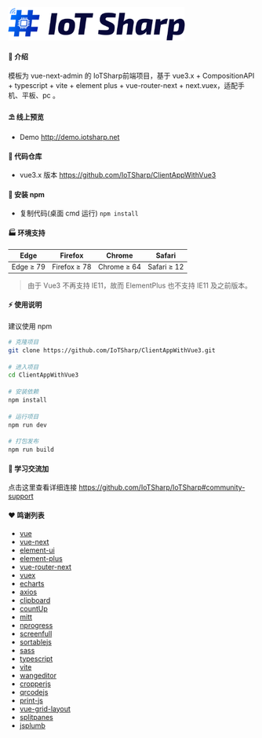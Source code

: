 <p align="left">
  <a href="https://iotsharp.io/">
    <img src="public/logo_white.svg" width="360px" alt="IoTSharp logo" />
  </a>
</p>


#### 🌈 介绍

模板为 vue-next-admin 的 IoTSharp前端项目，基于 vue3.x + CompositionAPI + typescript + vite + element plus + vue-router-next + next.vuex，适配手机、平板、pc 。

#### ⛱️ 线上预览

- Demo <a href="http://demo.iotsharp.net" target="_blank">http://demo.iotsharp.net</a>
 

#### 💒 代码仓库

- vue3.x 版本 <a href="https://github.com/IoTSharp/ClientAppWithVue3" target="_blank">https://github.com/IoTSharp/ClientAppWithVue3</a>
 
#### 🚧 安装 npm

- 复制代码(桌面 cmd 运行) `npm install `


#### 🏭 环境支持

| Edge      | Firefox      | Chrome      | Safari      |
| --------- | ------------ | ----------- | ----------- |
| Edge ≥ 79 | Firefox ≥ 78 | Chrome ≥ 64 | Safari ≥ 12 |

> 由于 Vue3 不再支持 IE11，故而 ElementPlus 也不支持 IE11 及之前版本。

#### ⚡ 使用说明

建议使用  npm 

```bash
# 克隆项目
git clone https://github.com/IoTSharp/ClientAppWithVue3.git

# 进入项目
cd ClientAppWithVue3

# 安装依赖
npm install

# 运行项目
npm run dev

# 打包发布
npm run build
```

#### 💯 学习交流加
 
 点击这里查看详细连接 https://github.com/IoTSharp/IoTSharp#community-support


#### ❤️ 鸣谢列表

- <a href="https://github.com/vuejs/vue" target="_blank">vue</a>
- <a href="https://github.com/vuejs/vue-next" target="_blank">vue-next</a>
- <a href="https://github.com/ElemeFE/element" target="_blank">element-ui</a>
- <a href="https://github.com/element-plus/element-plus" target="_blank">element-plus</a>
- <a href="https://github.com/vuejs/vue-router-next" target="_blank">vue-router-next</a>
- <a href="https://github.com/vuejs/vuex" target="_blank">vuex</a>
- <a href="https://github.com/apache/echarts" target="_blank">echarts</a>
- <a href="https://github.com/axios/axios" target="_blank">axios</a>
- <a href="https://github.com/zenorocha/clipboard.js" target="_blank">clipboard</a>
- <a href="https://github.com/inorganik/countUp.js" target="_blank">countUp</a>
- <a href="https://github.com/developit/mitt" target="_blank">mitt</a>
- <a href="https://github.com/rstacruz/nprogress" target="_blank">nprogress</a>
- <a href="https://github.com/sindresorhus/screenfull.js" target="_blank">screenfull</a>
- <a href="https://github.com/SortableJS/Sortable" target="_blank">sortablejs</a>
- <a href="https://github.com/sass/sass" target="_blank">sass</a>
- <a href="https://github.com/microsoft/TypeScript" target="_blank">typescript</a>
- <a href="https://github.com/vitejs/vite" target="_blank">vite</a>
- <a href="https://github.com/wangeditor-team/wangEditor" target="_blank">wangeditor</a>
- <a href="https://github.com/fengyuanchen/cropperjs" target="_blank">cropperjs</a>
- <a href="https://github.com/davidshimjs/qrcodejs" target="_blank">qrcodejs</a>
- <a href="https://github.com/crabbly/Print.js" target="_blank">print-js</a>
- <a href="https://github.com/jbaysolutions/vue-grid-layout" target="_blank">vue-grid-layout</a>
- <a href="https://github.com/antoniandre/splitpanes" target="_blank">splitpanes</a>
- <a href="https://github.com/jsplumb/jsplumb" target="_blank">jsplumb</a>

 